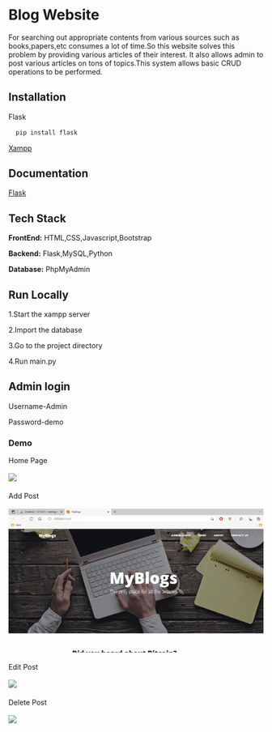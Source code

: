# Blog Website

For searching out appropriate contents from various sources such as books,papers,etc consumes a lot of time.So this website solves this problem by  providing various articles of their interest. It also allows admin to post various articles on tons of topics.This system allows basic CRUD operations to be performed.


## Installation 
Flask

```bash 
  pip install flask
```
[Xampp](https://www.apachefriends.org/download.html)


## Documentation

[Flask](https://flask.palletsprojects.com/en/2.0.x/quickstart/)

  
## Tech Stack

**FrontEnd:** HTML,CSS,Javascript,Bootstrap

**Backend:** Flask,MySQL,Python

**Database:** PhpMyAdmin


  
## Run Locally


1.Start the xampp server

2.Import the database

3.Go to the project directory

4.Run main.py

## Admin login

Username-Admin

Password-demo

### Demo ###
Home Page
<br><br>
![](https://github.com/nishigthb/BlogApp/blob/main/BlogApp/assets/home.gif)
<br><br>
Add Post
<br><br>
![](https://github.com/nishigthb/BlogApp/blob/main/BlogApp/assets/add.gif)
<br><br>
Edit Post
<br><br>
![](https://github.com/nishigthb/BlogApp/blob/main/BlogApp/assets/edit.gif)
<br><br>
Delete Post
<br><br>
![](https://github.com/nishigthb/BlogApp/blob/main/BlogApp/assets/delete_blog.gif)


  
